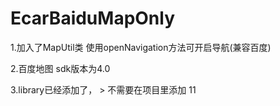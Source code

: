 # EcarBaiduMapOnly

1.加入了MapUtil类  使用openNavigation方法可开启导航(兼容百度)

2.百度地图 sdk版本为4.0

3.library已经添加了，
        <service
            android:name="com.baidu.location.f"
            android:enabled="true"
            android:permission="android.permission.BAIDU_LOCATION_SERVICE"
            android:process=":remote">
            >
        </service>
  不需要在项目里添加 11
